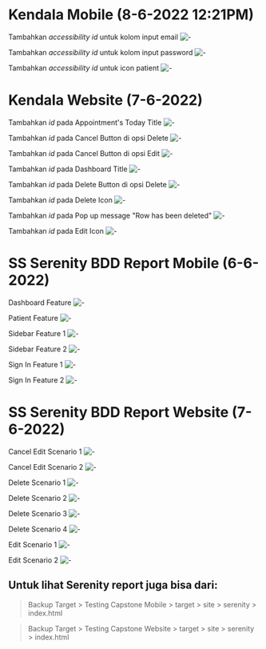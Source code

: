 # Kendala Mobile (8-6-2022 12:21PM)

Tambahkan _accessibility id_ untuk kolom input email
![-](./Backup%20Target/Testing%20Capstone%20Mobile/Kendala/input%20email.png)

Tambahkan _accessibility id_ untuk kolom input password
![-](./Backup%20Target/Testing%20Capstone%20Mobile/Kendala/input%20password.png)

Tambahkan _accessibility id_ untuk icon patient
![-](./Backup%20Target/Testing%20Capstone%20Mobile/Kendala/Icon%20Patient.png)

# Kendala Website (7-6-2022)

Tambahkan _id_ pada Appointment's Today Title
![-](./Backup%20Target/Testing%20Capstone%20Website/Kendala/Appointment's%20Today%20Title.png)

Tambahkan _id_ pada Cancel Button di opsi Delete
![-](./Backup%20Target/Testing%20Capstone%20Website/Kendala/Cancel%20Button%20Delete.png)

Tambahkan _id_ pada Cancel Button di opsi Edit
![-](./Backup%20Target/Testing%20Capstone%20Website/Kendala/Cancel%20Button%20Edit.png)

Tambahkan _id_ pada Dashboard Title
![-](./Backup%20Target/Testing%20Capstone%20Website/Kendala/Dasboard%20Title.png)

Tambahkan _id_ pada Delete Button di opsi Delete
![-](./Backup%20Target/Testing%20Capstone%20Website/Kendala/Delete%20Button.png)

Tambahkan _id_ pada Delete Icon
![-](./Backup%20Target/Testing%20Capstone%20Website/Kendala/Delete%20icon.png)

Tambahkan _id_ pada Pop up message "Row has been deleted"
![-](./Backup%20Target/Testing%20Capstone%20Website/Kendala/Delete%20Success.png)

Tambahkan _id_ pada Edit Icon
![-](./Backup%20Target/Testing%20Capstone%20Website/Kendala/Edit%20icon.png)

# SS Serenity BDD Report Mobile (6-6-2022)

Dashboard Feature
![-](./Backup%20Target/Testing%20Capstone%20Mobile/Report/Dashboard.png)

Patient Feature
![-](./Backup%20Target/Testing%20Capstone%20Mobile/Patient%20Feature.png)

Sidebar Feature 1
![-](./Backup%20Target/Testing%20Capstone%20Mobile/Sidebar%20Feature%201.png)

Sidebar Feature 2
![-](./Backup%20Target/Testing%20Capstone%20Mobile/Sidebar%20Feature%202.png)

Sign In Feature 1
![-](./Backup%20Target/Testing%20Capstone%20Mobile/Sign%20In%20Feature%201.png)

Sign In Feature 2
![-](./Backup%20Target/Testing%20Capstone%20Mobile/Sign%20In%20Feature%202.png)

# SS Serenity BDD Report Website (7-6-2022)

Cancel Edit Scenario 1
![-](./Backup%20Target/Testing%20Capstone%20Website/Report/Cancel%20Edit%20Scenario%201.png)

Cancel Edit Scenario 2
![-](./Backup%20Target/Testing%20Capstone%20Website/Report/Cancel%20Edit%20Scenario%202.png)

Delete Scenario 1
![-](./Backup%20Target/Testing%20Capstone%20Website/Report/Delete%20Scenario%201.png)

Delete Scenario 2
![-](./Backup%20Target/Testing%20Capstone%20Website/Report/Delete%20Scenario%202.png)

Delete Scenario 3
![-](./Backup%20Target/Testing%20Capstone%20Website/Report/Delete%20Scenario%203.png)

Delete Scenario 4
![-](./Backup%20Target/Testing%20Capstone%20Website/Report/Delete%20Scenario%204.png)

Edit Scenario 1
![-](./Backup%20Target/Testing%20Capstone%20Website/Report/Edit%20Scenario%201.png)

Edit Scenario 2
![-](./Backup%20Target/Testing%20Capstone%20Website/Report/Edit%20Scenario%202.png)

## Untuk lihat Serenity report juga bisa dari:

> Backup Target > Testing Capstone Mobile > target > site > serenity > index.html

> Backup Target > Testing Capstone Website > target > site > serenity > index.html
